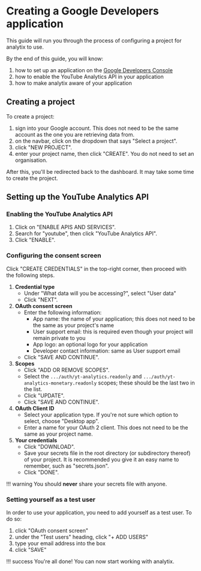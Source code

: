 # Creating a Google Developers application

This guide will run you through the process of configuring a project for analytix to use.

By the end of this guide, you will know:

1. how to set up an application on the [Google Developers Console](https://console.cloud.google.com/home)
2. how to enable the YouTube Analytics API in your application
3. how to make analytix aware of your application

## Creating a project

To create a project:

1. sign into your Google account. This does not need to be the same account as the one you are retrieving data from.
2. on the navbar, click on the dropdown that says "Select a project".
3. click "NEW PROJECT".
4. enter your project name, then click "CREATE". You do not need to set an organisation.

After this, you'll be redirected back to the dashboard. It may take some time to create the project.

## Setting up the YouTube Analytics API

### Enabling the YouTube Analytics API

1. Click on "ENABLE APIS AND SERVICES".
2. Search for "youtube", then click "YouTube Analytics API".
3. Click "ENABLE".

### Configuring the consent screen

Click "CREATE CREDENTIALS" in the top-right corner, then proceed with the following steps.

1. **Credential type**
    * Under "What data will you be accessing?", select "User data"
    * Click "NEXT".
2. **OAuth consent screen**
    * Enter the following information:
        * App name: the name of your application; this does not need to be the same as your project's name
        * User support email: this is required even though your project will remain private to you
        * App logo: an optional logo for your application
        * Developer contact information: same as User support email
    * Click "SAVE AND CONTINUE".
3. **Scopes**
    * Click "ADD OR REMOVE SCOPES".
    * Select the `.../auth/yt-analytics.readonly` and `.../auth/yt-analytics-monetary.readonly` scopes; these should be the last two in the list.
    * Click "UPDATE".
    * Click "SAVE AND CONTINUE".
4. **OAuth Client ID**
    * Select your application type. If you're not sure which option to select, choose "Desktop app".
    * Enter a name for your OAuth 2 client. This does not need to be the same as your project name.
5. **Your credentials**
    * Click "DOWNLOAD".
    * Save your secrets file in the root directory (or subdirectory thereof) of your project. It is recommended you give it an easy name to remember, such as "secrets.json".
    * Click "DONE".

!!! warning
    You should **never** share your secrets file with anyone.

### Setting yourself as a test user

In order to use your application, you need to add yourself as a test user. To do so:

1. click "OAuth consent screen"
2. under the "Test users" heading, click "+ ADD USERS"
3. type your email address into the box
4. click "SAVE"

!!! success
    You're all done! You can now start working with analytix.
